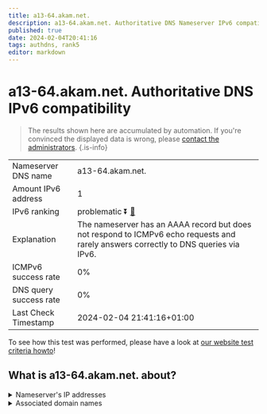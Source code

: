 ```yaml
---
title: a13-64.akam.net.
description: a13-64.akam.net. Authoritative DNS Nameserver IPv6 compatibility
published: true
date: 2024-02-04T20:41:16
tags: authdns, rank5
editor: markdown
---
```


# a13-64.akam.net. Authoritative DNS IPv6 compatibility

> The results shown here are accumulated by automation. If you're convinced the displayed data is wrong, please [contact the administrators](/howto/chat). 
{.is-info}




|   |   |
| - | - |
| Nameserver DNS name | a13-64.akam.net.
| Amount IPv6 address | 1
| IPv6 ranking | problematic :arrow_double_down: [🔗](/howto/ranking) |
| Explanation | The nameserver has an AAAA record but does not respond to ICMPv6 echo requests and rarely answers correctly to DNS queries via IPv6. |
| ICMPv6 success rate | 0%|
| DNS query success rate | 0% |
| Last Check Timestamp | 2024-02-04 21:41:16+01:00 |

To see how this test was performed, please have a look at [our website test criteria howto](/howto/testcriteria/authdns)!


## What is a13-64.akam.net. about?




<details>
<summary>Nameserver's IP addresses</summary>

2600:1480:800::40

</details>



<details>
<summary>Associated domain names</summary>

www.peacocktv.com

</details>
